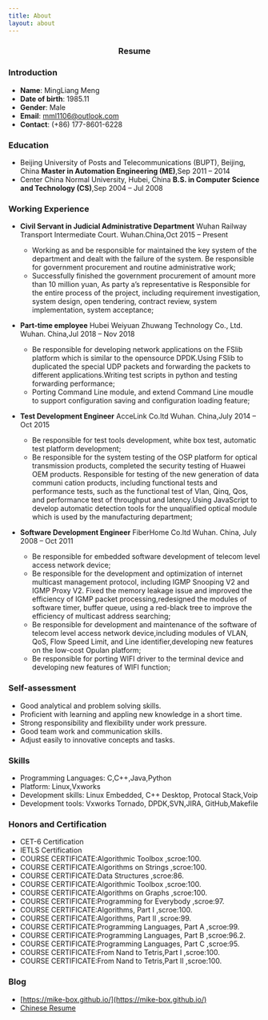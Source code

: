 ```yaml
---
title: About
layout: about
---
```


### **$$\text{Resume}$$**

### Introduction
+ **Name**: MingLiang Meng
+ **Date of birth**: 1985.11
+ **Gender**: Male
+ **Email**: mml1106@outlook.com
+ **Contact**: (+86) 177-8601-6228

### Education
+ Beijing University of Posts and Telecommunications (BUPT), Beijing, China
**Master in Automation Engineering (ME)**,Sep 2011 – 2014
+ Center China Normal University, Hubei, China
**B.S. in Computer Science and Technology (CS)**,Sep 2004 – Jul 2008
### Working Experience
+ **Civil Servant in Judicial Administrative Department**
Wuhan Railway Transport Intermediate Court. Wuhan.China,Oct 2015 – Present
    + Working as and be responsible for maintained the key system of the department and dealt with the failure of the system. Be responsible for government procurement and routine administrative work;
    + Successfully finished the government procurement of amount more than 10 million yuan, As party a’s representative is Responsible for the entire process of the project, including requirement investigation, system design, open tendering, contract review, system implementation, system acceptance;
+ **Part-time employee**
Hubei Weiyuan Zhuwang Technology Co., Ltd. Wuhan. China,Jul 2018 – Nov 2018
  + Be responsible for developing network applications on the FSlib platform which is similar to the opensource DPDK.Using FSlib to duplicated the special UDP packets and forwarding the packets to different applications.Writing test scripts in python and testing forwarding performance;
  + Porting Command Line module, and extend Command Line moudle to support configuration saving and configuration loading feature;

+ **Test Development Engineer**
AcceLink Co.ltd Wuhan. China,July 2014 – Oct 2015
    + Be responsible for test tools development, white box test, automatic test platform development;
    + Be responsible for the system testing of the OSP platform for optical transmission products, completed the security testing of Huawei OEM products. Responsible for testing of the new generation of data communi cation products, including functional tests and performance tests, such as the functional test of Vlan, Qinq, Qos, and performance test of throughput and latency.Using JavaScript to develop automatic detection tools for the unqualified optical module which is used by the manufacturing department;
  
+ **Software Development Engineer**
FiberHome Co.ltd Wuhan. China, July 2008 – Oct 2011
    + Be responsible for embedded software development of telecom level access network device;
    + Be responsible for the development and optimization of internet multicast management protocol, including IGMP Snooping V2 and IGMP Proxy V2. Fixed the memory leakage issue and improved the efficiency of IGMP packet processing,redesigned the modules of software timer, buffer queue, using a red-black tree to improve the efficiency of multicast address searching;
    + Be responsible for development and maintenance of the software of telecom level access network device,including modules of VLAN, QoS, Flow Speed Limit, and Line
    identifier,developing new features on the low-cost Opulan platform;
    + Be responsible for porting WIFI driver to the terminal device and developing new
    features of WIFI function;

### Self-assessment
+ Good analytical and problem solving skills.
+ Proficient with learning and appling new knowledge in a short time.
+ Strong responsibility and flexibility under work pressure.
+ Good team work and communication skills.
+ Adjust easily to innovative concepts and tasks.

### Skills
+ Programming Languages: C,C++,Java,Python
+ Platform: Linux,Vxworks
+ Development skills: Linux Embedded, C++ Desktop, Protocal Stack,Voip
+ Development tools: Vxworks Tornado, DPDK,SVN,JIRA, GitHub,Makefile

### Honors and Certification
+ CET-6 Certification
+ IETLS Certification
+ COURSE CERTIFICATE:Algorithmic Toolbox ,scroe:100.
+ COURSE CERTIFICATE:Algorithms on Strings ,scroe:100.
+ COURSE CERTIFICATE:Data Structures ,scroe:86.
+ COURSE CERTIFICATE:Algorithmic Toolbox ,scroe:100.
+ COURSE CERTIFICATE:Algorithms on Graphs ,scroe:100.
+ COURSE CERTIFICATE:Programming for Everybody ,scroe:97.
+ COURSE CERTIFICATE:Algorithms, Part I ,scroe:100.
+ COURSE CERTIFICATE:Algorithms, Part II ,scroe:99.
+ COURSE CERTIFICATE:Programming Languages, Part A ,scroe:99.
+ COURSE CERTIFICATE:Programming Languages, Part B ,scroe:96.2.
+ COURSE CERTIFICATE:Programming Languages, Part C ,scroe:95.
+ COURSE CERTIFICATE:From Nand to Tetris,Part I ,scroe:100.
+ COURSE CERTIFICATE:From Nand to Tetris,Part II ,scroe:100.

### Blog
+ [https://mike-box.github.io/](https://mike-box.github.io/)
+ [Chinese Resume](https://docs.qq.com/pdf/DQXp6S3ZnekVQUU1S?)
